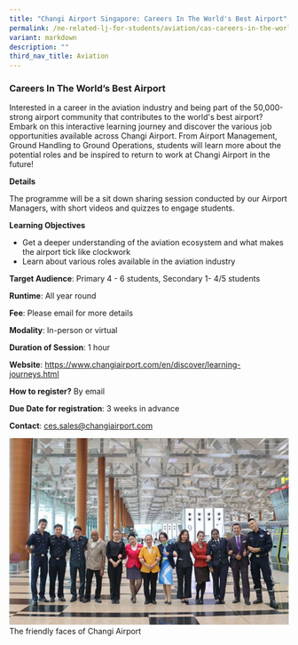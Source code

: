```yaml
---
title: "Changi Airport Singapore: Careers In The World's Best Airport"
permalink: /ne-related-lj-for-students/aviation/cas-careers-in-the-world-best-airport/
variant: markdown
description: ""
third_nav_title: Aviation
---
```

### Careers In The World’s Best Airport

Interested in a career in the aviation industry and being part of the 50,000-strong airport community that contributes to the world's best airport? Embark on this interactive learning journey and discover the various job opportunities available across Changi Airport. From Airport Management, Ground Handling to Ground Operations, students will learn more about the potential roles and be inspired to return to work at Changi Airport in the future!

**Details**

The programme will be a sit down sharing session conducted by our Airport Managers, with short videos and quizzes to engage students. 

**Learning Objectives**

*  Get a deeper understanding of the aviation ecosystem and what makes the airport tick like clockwork
*  Learn about various roles available in the aviation industry

**Target Audience**: Primary 4 - 6 students, Secondary 1- 4/5 students

**Runtime**: All year round

**Fee**: Please email for more details

**Modality**: In-person or virtual

**Duration of Session**: 1 hour

**Website**: https://www.changiairport.com/en/discover/learning-journeys.html

**How to register?** By email

**Due Date for registration**: 3 weeks in advance

**Contact**: ces.sales@changiairport.com

![](/images/3__Careers_in_the_World_s_Best_Airport.jpg)   The friendly faces of Changi Airport
